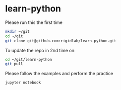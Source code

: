 # learn-python
Please run this the first time
```bash
mkdir ~/git
cd ~/git
git clone git@github.com:rigidlab/learn-python.git
```
To update the repo in 2nd time on
```bash
cd ~/git/learn-python
git pull
```

Please follow the examples and perform the practice
```bash
jupyter notebook
```
